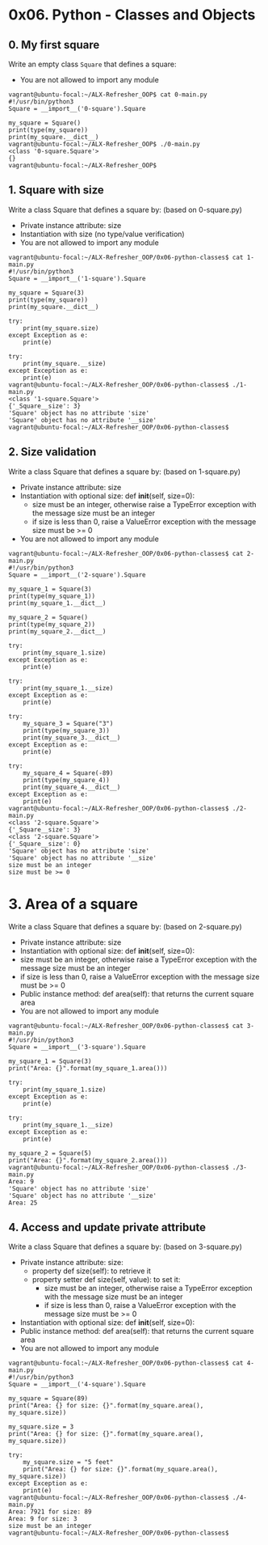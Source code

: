 # 0x06. Python - Classes and Objects

## 0. My first square
Write an empty class `Square` that defines a square:

* You are not allowed to import any module

```Shell
vagrant@ubuntu-focal:~/ALX-Refresher_OOP$ cat 0-main.py
#!/usr/bin/python3
Square = __import__('0-square').Square

my_square = Square()
print(type(my_square))
print(my_square.__dict__)
vagrant@ubuntu-focal:~/ALX-Refresher_OOP$ ./0-main.py
<class '0-square.Square'>
{}
vagrant@ubuntu-focal:~/ALX-Refresher_OOP$
```

## 1. Square with size
Write a class Square that defines a square by: (based on 0-square.py)

* Private instance attribute: size
* Instantiation with size (no type/value verification)
* You are not allowed to import any module

```Shell
vagrant@ubuntu-focal:~/ALX-Refresher_OOP/0x06-python-classes$ cat 1-main.py
#!/usr/bin/python3
Square = __import__('1-square').Square

my_square = Square(3)
print(type(my_square))
print(my_square.__dict__)

try:
    print(my_square.size)
except Exception as e:
    print(e)

try:
    print(my_square.__size)
except Exception as e:
    print(e)
vagrant@ubuntu-focal:~/ALX-Refresher_OOP/0x06-python-classes$ ./1-main.py
<class '1-square.Square'>
{'_Square__size': 3}
'Square' object has no attribute 'size'
'Square' object has no attribute '__size'
vagrant@ubuntu-focal:~/ALX-Refresher_OOP/0x06-python-classes$
```

## 2. Size validation
Write a class Square that defines a square by: (based on 1-square.py)

* Private instance attribute: size
* Instantiation with optional size: def __init__(self, size=0):
  * size must be an integer, otherwise raise a TypeError exception with the message size must be an integer
  * if size is less than 0, raise a ValueError exception with the message size must be >= 0
* You are not allowed to import any module

```Shell
vagrant@ubuntu-focal:~/ALX-Refresher_OOP/0x06-python-classes$ cat 2-main.py
#!/usr/bin/python3
Square = __import__('2-square').Square

my_square_1 = Square(3)
print(type(my_square_1))
print(my_square_1.__dict__)

my_square_2 = Square()
print(type(my_square_2))
print(my_square_2.__dict__)

try:
    print(my_square_1.size)
except Exception as e:
    print(e)

try:
    print(my_square_1.__size)
except Exception as e:
    print(e)

try:
    my_square_3 = Square("3")
    print(type(my_square_3))
    print(my_square_3.__dict__)
except Exception as e:
    print(e)

try:
    my_square_4 = Square(-89)
    print(type(my_square_4))
    print(my_square_4.__dict__)
except Exception as e:
    print(e)
vagrant@ubuntu-focal:~/ALX-Refresher_OOP/0x06-python-classes$ ./2-main.py
<class '2-square.Square'>
{'_Square__size': 3}
<class '2-square.Square'>
{'_Square__size': 0}
'Square' object has no attribute 'size'
'Square' object has no attribute '__size'
size must be an integer
size must be >= 0
```

# 3. Area of a square

Write a class Square that defines a square by: (based on 2-square.py)

* Private instance attribute: size
* Instantiation with optional size: def __init__(self, size=0):
 * size must be an integer, otherwise raise a TypeError exception with the message size must be an integer
 * if size is less than 0, raise a ValueError exception with the message size must be >= 0
* Public instance method: def area(self): that returns the current square area
* You are not allowed to import any module

```Shell
vagrant@ubuntu-focal:~/ALX-Refresher_OOP/0x06-python-classes$ cat 3-main.py
#!/usr/bin/python3
Square = __import__('3-square').Square

my_square_1 = Square(3)
print("Area: {}".format(my_square_1.area()))

try:
    print(my_square_1.size)
except Exception as e:
    print(e)

try:
    print(my_square_1.__size)
except Exception as e:
    print(e)

my_square_2 = Square(5)
print("Area: {}".format(my_square_2.area()))
vagrant@ubuntu-focal:~/ALX-Refresher_OOP/0x06-python-classes$ ./3-main.py
Area: 9
'Square' object has no attribute 'size'
'Square' object has no attribute '__size'
Area: 25
```

## 4. Access and update private attribute

Write a class Square that defines a square by: (based on 3-square.py)

* Private instance attribute: size:
  * property def size(self): to retrieve it
  * property setter def size(self, value): to set it:
    * size must be an integer, otherwise raise a TypeError exception with the message size must be an integer
    * if size is less than 0, raise a ValueError exception with the message size must be >= 0
* Instantiation with optional size: def __init__(self, size=0):
* Public instance method: def area(self): that returns the current square area
* You are not allowed to import any module

```Shell
vagrant@ubuntu-focal:~/ALX-Refresher_OOP/0x06-python-classes$ cat 4-main.py
#!/usr/bin/python3
Square = __import__('4-square').Square

my_square = Square(89)
print("Area: {} for size: {}".format(my_square.area(), my_square.size))

my_square.size = 3
print("Area: {} for size: {}".format(my_square.area(), my_square.size))

try:
    my_square.size = "5 feet"
    print("Area: {} for size: {}".format(my_square.area(), my_square.size))
except Exception as e:
    print(e)
vagrant@ubuntu-focal:~/ALX-Refresher_OOP/0x06-python-classes$ ./4-main.py
Area: 7921 for size: 89
Area: 9 for size: 3
size must be an integer
vagrant@ubuntu-focal:~/ALX-Refresher_OOP/0x06-python-classes$
```
